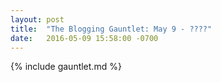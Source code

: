 ```yaml
---
layout: post
title:  "The Blogging Gauntlet: May 9 - ????"
date:   2016-05-09 15:58:00 -0700
---
```


{% include gauntlet.md %}


